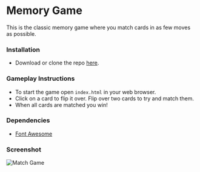 # Memory Game
This is the classic memory game where you match cards in as few moves as possible.

### Installation
* Download or clone the repo [here](https://github.com/BCombs/memory).

### Gameplay Instructions
* To start the game open `index.html` in your web browser.
* Click on a card to flip it over. Flip over two cards to try and match them.
* When all cards are matched you win!

### Dependencies
* [Font Awesome](https://fontawesome.com)

### Screenshot
![Match Game](http://www.billcombsdevelopment.com/img/matchgamescreen.png)
